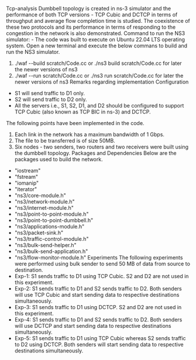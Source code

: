 Tcp-analysis
Dumbbell topology is created in ns-3 simulator and the performance of both TCP versions - TCP Cubic and DCTCP in terms of throughput and average flow completion time is studied. The coexistence of these two protocols and its performance in terms of responding to the congestion in the network is also demonstrated.
Command to run the NS3 simulator: -
The code was built to execute on Ubuntu 22.04 LTS operating system. Open a new terminal and execute the below commans to build and run the NS3 simulator.
1. ./waf --build scratch/Code.cc or ./ns3 build scratch/Code.cc for later the newer versions of ns3
2. ./waf --run scratch/Code.cc or ./ns3 run scratch/Code.cc for later the newer versions of ns3
Remarks regarding implementation
Configuration
* S1 will send traffic to D1 only.
* S2 will send traffic to D2 only.
* All the servers i.e., S1, S2, D1, and D2 should be configured to support TCP Cubic (also known as TCP BIC in ns-3) and DCTCP.

The following points have been implemented in the code.
1. Each link in the network has a maximum bandwidth of 1 Gbps.
2. The file to be transferred is of size 50MB.
3. Six nodes - two senders, two routers and two receivers were built using the dumbbell topology.
Packages and Dependencies
Below are the packages used to build the network.
* "iostream"
* "fstream"
* "iomanip"
* "iterator"
* "ns3/core-module.h"
* "ns3/network-module.h"
* "ns3/internet-module.h"
* "ns3/point-to-point-module.h"
* "ns3/point-to-point-dumbbell.h"
* "ns3/applications-module.h"
* "ns3/packet-sink.h"
* "ns3/traffic-control-module.h"
* "ns3/bulk-send-helper.h"
* "ns3/bulk-send-application.h"
* "ns3/flow-monitor-module.h"
Experiments
The following experiments were performed using bulk sender to send 50 MB of data from source to destination.
* Exp-1: S1 sends traffic to D1 using TCP Cubic. S2 and D2 are not used in this experiment.
* Exp-2: S1 sends traffic to D1 and S2 sends traffic to D2. Both senders will use TCP Cubic and start sending data to respective destinations simultaneously.
* Exp-3: S1 sends traffic to D1 using DCTCP. S2 and D2 are not used in this experiment.
* Exp-4: S1 sends traffic to D1 and S2 sends traffic to D2. Both senders will use DCTCP and start sending data to respective destinations simultaneously.
* Exp-5: S1 sends traffic to D1 using TCP Cubic whereas S2 sends traffic to D2 using DCTCP. Both senders will start sending data to respective destinations simultaneously.

